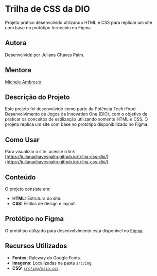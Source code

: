 # Trilha de CSS da DIO

Projeto prático desenvolvido utilizando HTML e CSS para replicar um site com base no protótipo fornecido no Figma.

## Autora

Desenvolvido por Juliana Chaves Palm.

## Mentora
[Michele Ambrosio](https://github.com/micheleambrosio)

## Descrição do Projeto

Este projeto foi desenvolvido como parte da Potência Tech iFood - Desenvolvimento de Jogos da
 Innovation One (DIO), com o objetivo de praticar os conceitos de estilização utilizando somente HTML e CSS. O projeto replica um site com base no protótipo disponibilizado no Figma.

## Como Usar

Para visualizar o site, acesse o link [https://julianachavespalm.github.io/trilha-css-dio/](https://julianachavespalm.github.io/trilha-css-dio/).

## Conteúdo

O projeto consiste em:

- **HTML:** Estrutura do site.
- **CSS:** Estilos de design e layout.

## Protótipo no Figma

O protótipo utilizado para desenvolvimento está disponível no [Figma](https://www.figma.com/file/3PiokoJj9IhGDnNiWAJbz7/DIO---Desafio-01?node-id=0%3A1).

## Recursos Utilizados

- **Fontes:** Raleway do Google Fonts.
- **Imagens:** Localizadas na pasta `src/img`.
- **CSS:** [`src/img/main.css`](https://github.com/julianachavespalm/trilha-css-dio/blob/main/src/style/main.css).
